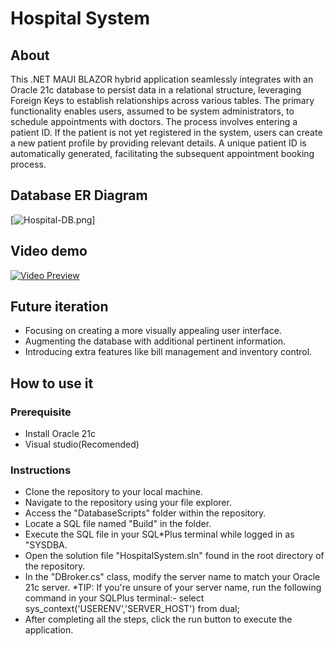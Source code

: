 # Hospital System

## About
This .NET MAUI BLAZOR hybrid application seamlessly integrates with an Oracle 21c database to persist data in a relational structure, leveraging Foreign Keys to establish relationships across various tables. The primary functionality enables users, assumed to be system administrators, to schedule appointments with doctors. The process involves entering a patient ID. If the patient is not yet registered in the system, users can create a new patient profile by providing relevant details. A unique patient ID is automatically generated, facilitating the subsequent appointment booking process.

## Database ER Diagram

[![Hospital-DB.png](https://i.postimg.cc/1tMRX0bs/Hospital-DB.png)]

## Video demo

[![Video Preview](https://i.ibb.co/HxcLVN9/Screenshot-2023-12-20-011705.png)](https://clipchamp.com/watch/YY1saFqDp7m)

## Future iteration

* Focusing on creating a more visually appealing user interface.
* Augmenting the database with additional pertinent information.
* Introducing extra features like bill management and inventory control.

## How to use it

### Prerequisite

* Install Oracle 21c
* Visual studio(Recomended)

### Instructions

* Clone the repository to your local machine.
* Navigate to the repository using your file explorer.
* Access the "DatabaseScripts" folder within the repository.
* Locate a SQL file named "Build" in the folder.
* Execute the SQL file in your SQL*Plus terminal while logged in as "SYSDBA.
* Open the solution file "HospitalSystem.sln" found in the root directory of the repository.
* In the "DBroker.cs" class, modify the server name to match your Oracle 21c server.
    *TIP: If you're unsure of your server name, run the following command in your SQLPlus terminal:-
        select sys_context('USERENV','SERVER_HOST') from dual;
* After completing all the steps, click the run button to execute the application.